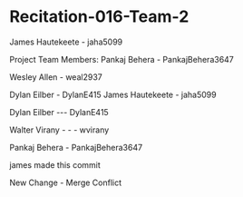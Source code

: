 # Recitation-016-Team-2
James Hautekeete - jaha5099

Project Team Members:
Pankaj Behera - PankajBehera3647

Wesley Allen - weal2937



Dylan Eilber - DylanE415
James Hautekeete - jaha5099

Dylan Eilber --- DylanE415

Walter Virany  - - - wvirany

Pankaj Behera - PankajBehera3647


james made this commit





New Change - Merge Conflict

